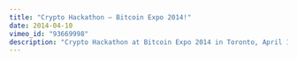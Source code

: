 ```yaml
---
title: "Crypto Hackathon – Bitcoin Expo 2014!"
date: 2014-04-10
vimeo_id: "93669998"
description: "Crypto Hackathon at Bitcoin Expo 2014 in Toronto, April 10, 2014"
---
```

